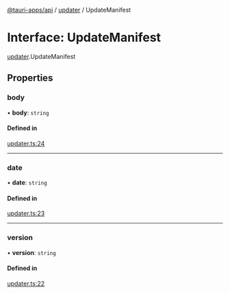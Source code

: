 [@tauri-apps/api](../README.md) / [updater](../modules/updater.md) / UpdateManifest

# Interface: UpdateManifest

[updater](../modules/updater.md).UpdateManifest

## Properties

### body

• **body**: `string`

#### Defined in

[updater.ts:24](https://github.com/tauri-apps/tauri/blob/fbb9017/tooling/api/src/updater.ts#L24)

___

### date

• **date**: `string`

#### Defined in

[updater.ts:23](https://github.com/tauri-apps/tauri/blob/fbb9017/tooling/api/src/updater.ts#L23)

___

### version

• **version**: `string`

#### Defined in

[updater.ts:22](https://github.com/tauri-apps/tauri/blob/fbb9017/tooling/api/src/updater.ts#L22)
